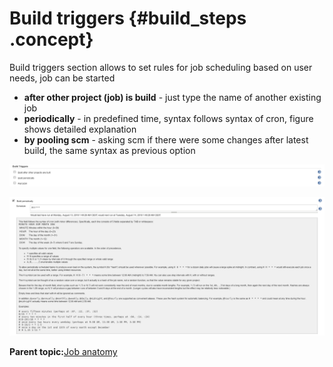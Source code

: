 # Build triggers {#build_steps .concept}

Build triggers section allows to set rules for job scheduling based on user needs, job can be started

-   **after other project \(job\) is build** - just type the name of another existing job
-   **periodically** - in predefined time, syntax follows syntax of cron, figure shows detailed explanation
-   **by pooling scm** - asking scm if there were some changes after latest build, the same syntax as previous option

![](images/jenkins_build_triggers.png "Build triggering")

![](images/jenkins_build_triggers_periodically.png "Periodical build and scheduling syntax")

**Parent topic:**[Job anatomy](../../jenkins/job_anatomy/job_anatomy.md)

